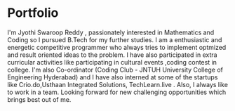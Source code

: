 # Portfolio
I'm Jyothi Swaroop Reddy ,
passionately interested in Mathematics and Coding so I pursued B.Tech for my further
studies. I am a enthusiastic and energetic competitive programmer who 
always tries to implement optmized and result oriented ideas to the problem. 
I have also participated in extra curricular activities like participating in cultural events 
,coding contest in college. I'm also Co-ordinator (Coding Club - JNTUH University College of Engineering Hyderabad) 
and I have also interned at some of the startups like Crio.do,Usthaan Integrated Solutions, TechLearn.live . Also, I always like to work in a team. Looking forward for new challenging opportunities which brings best out of me. 

